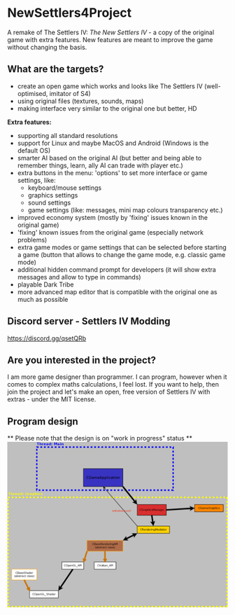 # NewSettlers4Project
A remake of The Settlers IV: *The New Settlers IV* - a copy of the original game with extra features. New features are meant to improve the game without changing the basis.

## What are the targets?
- create an open game which works and looks like The Settlers IV (well-optimised, imitator of S4)
- using original files (textures, sounds, maps)
- making interface very similar to the original one but better, HD

**Extra features:**
- supporting all standard resolutions
- support for Linux and maybe MacOS and Android (Windows is the default OS)
- smarter AI based on the original AI (but better and being able to remember things, learn, ally AI can trade with player etc.)
- extra buttons in the menu: 'options' to set more interface or game settings, like:
  - keyboard/mouse settings
  - graphics settings
  - sound settings
  - game settings (like: messages, mini map colours transparency etc.)
- improved economy system (mostly by 'fixing' issues known in the original game)
- 'fixing' known issues from the original game (especially network problems)
- extra game modes or game settings that can be selected before starting a game (button that allows to change the game mode, e.g. classic game mode)
- additional hidden command prompt for developers (it will show extra messages and allow to type in commands)
- playable Dark Tribe
- more advanced map editor that is compatible with the original one as much as possible

## Discord server - Settlers IV Modding
https://discord.gg/qsetQRb

## Are you interested in the project?

I am more game designer than programmer. I can program, however when it comes to complex maths calculations, I feel lost. If you want to help, then join the project and let's make an open, free version of Settlers IV with extras - under the MIT license.

## Program design
** Please note that the design is on "work in progress" status **
![Class design](https://raw.githubusercontent.com/PaweX/NewSettlers4Project/master/NewSettlers4Project/S4New.png)
